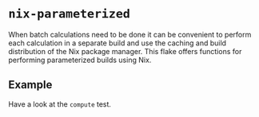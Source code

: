 # `nix-parameterized`

When batch calculations need to be done it can be convenient to perform each
calculation in a separate build and use the caching and build distribution of
the Nix package manager. This flake offers functions for performing
parameterized builds using Nix.

## Example

Have a look at the `compute` test.
